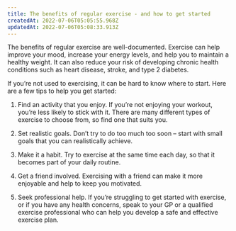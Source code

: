 ```yaml
---
title: The benefits of regular exercise - and how to get started
createdAt: 2022-07-06T05:05:55.968Z
updatedAt: 2022-07-06T05:08:33.913Z
---
```


The benefits of regular exercise are well-documented. Exercise can help improve your mood, increase your energy levels, and help you to maintain a healthy weight. It can also reduce your risk of developing chronic health conditions such as heart disease, stroke, and type 2 diabetes.

If you’re not used to exercising, it can be hard to know where to start. Here are a few tips to help you get started:

1. Find an activity that you enjoy. If you’re not enjoying your workout, you’re less likely to stick with it. There are many different types of exercise to choose from, so find one that suits you.

2. Set realistic goals. Don’t try to do too much too soon – start with small goals that you can realistically achieve.

3. Make it a habit. Try to exercise at the same time each day, so that it becomes part of your daily routine.

4. Get a friend involved. Exercising with a friend can make it more enjoyable and help to keep you motivated.

5. Seek professional help. If you’re struggling to get started with exercise, or if you have any health concerns, speak to your GP or a qualified exercise professional who can help you develop a safe and effective exercise plan.
